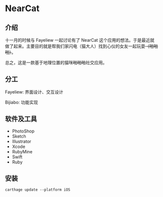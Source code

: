 # NearCat

## 介绍

十一月的时候与 Fayeliew 一起讨论有了 NearCat 这个应用的想法。于是最近就做了起来。主要目的就是帮我们家闪电（猫大人）找到心仪的女友一起玩耍<del>（啪啪啪）</del>。

总之，这是一款基于地理位置的猫咪<del>啪啪啪</del>社交应用。

## 分工

Fayeliew: 界面设计、交互设计

Bijiabo: 功能实现

## 软件及工具

- PhotoShop
- Sketch
- Illustrator
- Xcode
- RubyMine
- Swift
- Ruby


## 安装

```
carthage update --platform iOS
```
